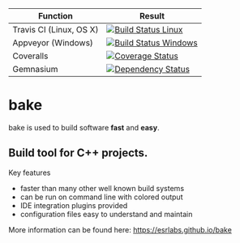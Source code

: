 | Function | Result |
| --- | --- |
| Travis CI (Linux, OS X)  | [![Build Status Linux](https://travis-ci.org/esrlabs/bake.svg?branch=master)](https://travis-ci.org/esrlabs/bake) |
| Appveyor (Windows)       | [![Build Status Windows](https://ci.appveyor.com/api/projects/status/kjmwf0hjx7xkwfbt?svg=true)](https://ci.appveyor.com/project/aschaal/bake) |
| Coveralls                | [![Coverage Status](https://coveralls.io/repos/github/esrlabs/bake/badge.svg?branch=master)](https://coveralls.io/github/esrlabs/bake?branch=master) |
| Gemnasium                | [![Dependency Status](https://gemnasium.com/badges/github.com/esrlabs/bake.svg)](https://gemnasium.com/github.com/esrlabs/bake) |

bake
====

bake is used to build software **fast** and **easy**.

## Build tool for C++ projects.

Key features

* faster than many other well known build systems
* can be run on command line with colored output
* IDE integration plugins provided
* configuration files easy to understand and maintain

More information can be found here:
https://esrlabs.github.io/bake
